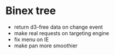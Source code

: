 # Binex tree

- return d3-free data on change event
- make real requests on targeting engine
- fix menu on IE
- make pan more smoothier
